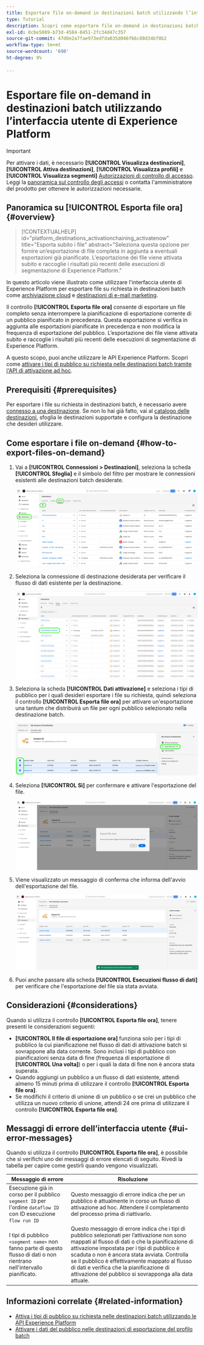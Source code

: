 ```yaml
---
title: Esportare file on-demand in destinazioni batch utilizzando l’interfaccia utente di Experience Platform
type: Tutorial
description: Scopri come esportare file on-demand in destinazioni batch utilizzando l’interfaccia utente di Experience Platform.
exl-id: 0cbe5089-b73d-4584-8451-2fc34d47c357
source-git-commit: 47d0e2a7fae973edfda035d046f66c88d34bf8b2
workflow-type: tm+mt
source-wordcount: '690'
ht-degree: 9%

---
```



# Esportare file on-demand in destinazioni batch utilizzando l’interfaccia utente di Experience Platform

>[!IMPORTANT]
> 
>Per attivare i dati, è necessario **[!UICONTROL Visualizza destinazioni]**, **[!UICONTROL Attiva destinazioni]**, **[!UICONTROL Visualizza profili]** e **[!UICONTROL Visualizza segmenti]** [Autorizzazioni di controllo di accesso](/help/access-control/home.md#permissions). Leggi la [panoramica sul controllo degli accessi](/help/access-control/ui/overview.md) o contatta l&#39;amministratore del prodotto per ottenere le autorizzazioni necessarie.

## Panoramica su **[!UICONTROL Esporta file ora]** {#overview}

>[!CONTEXTUALHELP]
>id="platform_destinations_activationchaining_activatenow"
>title="Esporta subito i file"
>abstract="Seleziona questa opzione per fornire un’esportazione di file completa in aggiunta a eventuali esportazioni già pianificate. L’esportazione dei file viene attivata subito e raccoglie i risultati più recenti delle esecuzioni di segmentazione di Experience Platform."

In questo articolo viene illustrato come utilizzare l&#39;interfaccia utente di Experience Platform per esportare file su richiesta in destinazioni batch come [archiviazione cloud](/help/destinations/catalog/cloud-storage/overview.md) e [destinazioni di e-mail marketing](/help/destinations/catalog/email-marketing/overview.md).

Il controllo **[!UICONTROL Esporta file ora]** consente di esportare un file completo senza interrompere la pianificazione di esportazione corrente di un pubblico pianificato in precedenza. Questa esportazione si verifica in aggiunta alle esportazioni pianificate in precedenza e non modifica la frequenza di esportazione del pubblico. L’esportazione dei file viene attivata subito e raccoglie i risultati più recenti delle esecuzioni di segmentazione di Experience Platform.

A questo scopo, puoi anche utilizzare le API Experience Platform. Scopri come [attivare i tipi di pubblico su richiesta nelle destinazioni batch tramite l&#39;API di attivazione ad hoc](/help/destinations/api/ad-hoc-activation-api.md).

## Prerequisiti {#prerequisites}

Per esportare i file su richiesta in destinazioni batch, è necessario avere [connesso a una destinazione](./connect-destination.md). Se non lo hai già fatto, vai al [catalogo delle destinazioni](../catalog/overview.md), sfoglia le destinazioni supportate e configura la destinazione che desideri utilizzare.

## Come esportare i file on-demand {#how-to-export-files-on-demand}

1. Vai a **[!UICONTROL Connessioni > Destinazioni]**, seleziona la scheda **[!UICONTROL Sfoglia]** e il simbolo del filtro per mostrare le connessioni esistenti alle destinazioni batch desiderate.

   ![Immagine che evidenzia come accedere alla scheda Sfoglia e filtrare i flussi di dati esistenti.](../assets/ui/activate-on-demand/browse-tab.png)

2. Seleziona la connessione di destinazione desiderata per verificare il flusso di dati esistente per la destinazione.

   ![Immagine che evidenzia un flusso di dati filtrato.](../assets/ui/activate-on-demand/filtered-dataflow.png)

3. Seleziona la scheda **[!UICONTROL Dati attivazione]** e seleziona i tipi di pubblico per i quali desideri esportare i file su richiesta, quindi seleziona il controllo **[!UICONTROL Esporta file ora]** per attivare un&#39;esportazione una tantum che distribuirà un file per ogni pubblico selezionato nella destinazione batch.

   ![Immagine che evidenzia il pulsante Esporta ora file.](../assets/ui/activate-on-demand/bulk-export-file-now.png)

4. Seleziona **[!UICONTROL Sì]** per confermare e attivare l&#39;esportazione del file.

   ![Immagine che mostra la finestra di conferma Esporta file adesso.](../assets/ui/activate-on-demand/confirm-activation.png)

5. Viene visualizzato un messaggio di conferma che informa dell&#39;avvio dell&#39;esportazione del file.

   ![Immagine che mostra la conferma dell&#39;attivazione ad-hoc completata.](../assets/ui/activate-on-demand/ad-hoc-success.png)

6. Puoi anche passare alla scheda **[!UICONTROL Esecuzioni flusso di dati]** per verificare che l&#39;esportazione del file sia stata avviata.

## Considerazioni {#considerations}

Quando si utilizza il controllo **[!UICONTROL Esporta file ora]**, tenere presenti le considerazioni seguenti:

* **[!UICONTROL Il file di esportazione ora]** funziona solo per i tipi di pubblico la cui pianificazione nel flusso di dati di attivazione batch si sovrappone alla data corrente. Sono inclusi i tipi di pubblico con pianificazioni senza data di fine (frequenza di esportazione di **[!UICONTROL Una volta]**) o per i quali la data di fine non è ancora stata superata.
* Quando aggiungi un pubblico a un flusso di dati esistente, attendi almeno 15 minuti prima di utilizzare il controllo **[!UICONTROL Esporta file ora]**.
* Se modifichi il criterio di unione di un pubblico o se crei un pubblico che utilizza un nuovo criterio di unione, attendi 24 ore prima di utilizzare il controllo **[!UICONTROL Esporta file ora]**.

## Messaggi di errore dell’interfaccia utente {#ui-error-messages}

Quando si utilizza il controllo **[!UICONTROL Esporta file ora]**, è possibile che si verifichi uno dei messaggi di errore elencati di seguito. Rivedi la tabella per capire come gestirli quando vengono visualizzati.

| Messaggio di errore | Risoluzione |
|---------|----------|
| Esecuzione già in corso per il pubblico `segment ID` per l&#39;ordine `dataflow ID` con ID esecuzione `flow run ID` | Questo messaggio di errore indica che per un pubblico è attualmente in corso un flusso di attivazione ad hoc. Attendere il completamento del processo prima di riattivarlo. |
| I tipi di pubblico `<segment name>` non fanno parte di questo flusso di dati o non rientrano nell&#39;intervallo pianificato. | Questo messaggio di errore indica che i tipi di pubblico selezionati per l’attivazione non sono mappati al flusso di dati o che la pianificazione di attivazione impostata per i tipi di pubblico è scaduta o non è ancora stata avviata. Controlla se il pubblico è effettivamente mappato al flusso di dati e verifica che la pianificazione di attivazione del pubblico si sovrapponga alla data attuale. |

## Informazioni correlate {#related-information}

* [Attiva i tipi di pubblico su richiesta nelle destinazioni batch utilizzando le API Experience Platform](/help/destinations/api/ad-hoc-activation-api.md)
* [Attivare i dati del pubblico nelle destinazioni di esportazione del profilo batch](/help/destinations/ui/activate-batch-profile-destinations.md)
